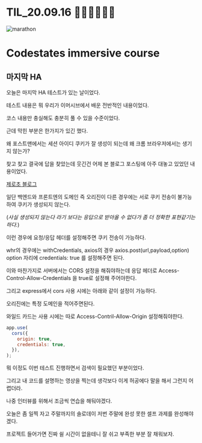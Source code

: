 # TIL_20.09.16 🏃🏽‍♂️🏃🏽‍♂️

<img src="https://media.vlpt.us/images/kdo0129/post/29ca955c-708b-4ed6-8e6d-8384dd9bc755/marathon-3753907_960_720.jpg" alt="marathon" />

# Codestates immersive course

## 마지막 HA

오늘은 마지막 HA 테스트가 있는 날이었다.

테스트 내용은 뭐 우리가 이머시브에서 배운 전반적인 내용이었다.

코스 내용만 충실해도 충분히 풀 수 있을 수준이었다.

근데 막힌 부분은 한가지가 있긴 했다.

왜 포스트맨에서는 세션 아이디 쿠키가 잘 생성이 되는데 왜 크롬 브라우저에서는 생기지 않는가?

찾고 찾고 결국에 답을 찾았는데 웃긴건 어제 본 블로그 포스팅에 아주 대놓고 있었던 내용이었다.

[제로초 블로그](https://www.zerocho.com/category/NodeJS/post/5e9bf5b18dcb9c001f36b275)

일단 백엔드와 프론트엔의 도메인 즉 오리진이 다른 경우에는 서로 쿠키 전송이 불가능하여 쿠키가 생성되지 않는다.

(_사실 생성되지 않는다 라기 보다는 응답으로 받아올 수 없다가 좀 더 정확한 표현같기는 하다._)

이런 경우에 요청/응답 헤더를 설정해주면 쿠키 전송이 가능하다.

whr의 경우에는 withCredentials, axios의 경우 axios.post(url,payload,option) option 자리에 credentials: true 를 설정해주면 된다.

이와 마찬가지로 서버에서는 CORS 설정을 해줘야하는데 응답 헤더로 Access-Control-Allow-Credentials 을 true로 설정해 주어야한다.

그리고 express에서 cors 사용 시에는 아래와 같이 설정이 가능하다.

오리진에는 특정 도메인을 적어주면된다.

와일드 카드는 사용 시에는 따로 Access-Contril-Allow-Origin 설정해줘야한다.

```js
app.use(
  cors({
    origin: true,
    credentials: true,
  }),
);
```

뭐 이정도 이번 테스트 진행하면서 검색이 필요했던 부분이었다.

그리고 내 코드를 설명하는 영상을 찍는데 생각보다 이게 허공에다 말을 해서 그런지 어렵더라.

나중 인터뷰를 위해서 조금씩 연습을 해둬야겠다.

오늘은 좀 일찍 자고 주말까지의 솔로데이 저번 주말에 완성 못한 셀프 과제를 완성해야겠다.

프로젝트 들어가면 진짜 쉴 시간이 없을테니 잘 쉬고 부족한 부분 잘 채워보자.
